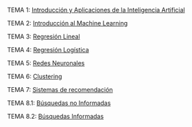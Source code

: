 TEMA 1: [Introducción y Aplicaciones de la Inteligencia Artificial](EB/Tema1/Tema1.md)

TEMA 2: [Introducción al Machine Learning](EB/Tema2/Tema2.md)

TEMA 3: [Regresión Lineal](EB/Tema3/Tema3.md)

TEMA 4: [Regresión Logística](EB/Tema4/Tema4.md)

TEMA 5: [Redes Neuronales](EB/Tema5/Tema5.md)

TEMA 6: [Clustering](EB/Tema6/Tema6.md)

TEMA 7: [Sistemas de recomendación](EB/Tema7/Tema7.md)

TEMA 8.1: [Búsquedas no Informadas](EB/Tema8/Tema8_1.md)

TEMA 8.2: [Búsquedas Informadas](EB/Tema8/Tema8_2.md)

